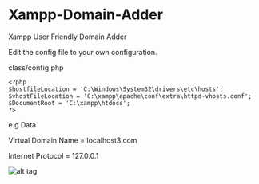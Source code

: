 Xampp-Domain-Adder
==================

Xampp User Friendly Domain Adder

Edit the config file to your own configuration.


class/config.php

```
<?php
$hostfileLocation = 'C:\Windows\System32\drivers\etc\hosts';
$vhostFileLocation = 'C:\xampp\apache\conf\extra\httpd-vhosts.conf';
$DocumentRoot = 'C:\xampp\htdocs';
?>

```

e.g Data

Virtual Domain Name = localhost3.com

Internet Protocol = 127.0.0.1

![alt tag](http://screencloud.net/v/cxPI)

